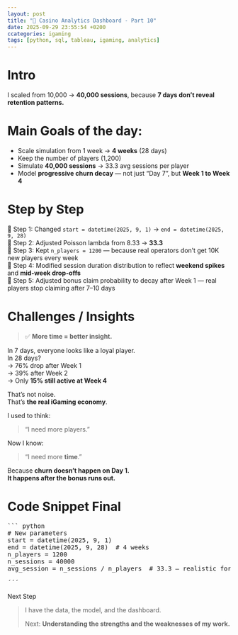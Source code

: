 ```yaml
---
layout: post
title: "🎲 Casino Analytics Dashboard - Part 10"
date: 2025-09-29 23:55:54 +0200
ccategories: igaming
tags: [python, sql, tableau, igaming, analytics]
---
```


# Intro

I scaled from 10,000 → **40,000 sessions**, because **7 days don’t reveal retention patterns.**


# Main Goals of the day:

- Scale simulation from 1 week → **4 weeks** (28 days)
- Keep the number of players (1,200)
- Simulate **40,000 sessions** → 33.3 avg sessions per player
- Model **progressive churn decay** — not just “Day 7”, but **Week 1 to Week 4**

# Step by Step

📍 Step 1: Changed `start = datetime(2025, 9, 1)` → `end = datetime(2025, 9, 28)`  
📍 Step 2: Adjusted Poisson lambda from 8.33 → **33.3**  
📍 Step 3: Kept `n_players = 1200` — because real operators don’t get 10K new players every week  
📍 Step 4: Modified session duration distribution to reflect **weekend spikes** and **mid-week drop-offs**  
📍 Step 5: Adjusted bonus claim probability to decay after Week 1 — real players stop claiming after 7–10 days  

# Challenges / Insights

> ✅ **More time = better insight.**

In 7 days, everyone looks like a loyal player.  
In 28 days?  
→ 76% drop after Week 1  
→ 39% after Week 2  
→ Only **15% still active at Week 4**

That’s not noise.  
That’s **the real iGaming economy**.

I used to think:  
> “I need more players.”  

Now I know:  
> “I need more **time**.”  

Because **churn doesn’t happen on Day 1.  
It happens after the bonus runs out.**

# Code Snippet Final

<pre>
``` python
# New parameters
start = datetime(2025, 9, 1)
end = datetime(2025, 9, 28)  # 4 weeks
n_players = 1200
n_sessions = 40000
avg_session = n_sessions / n_players  # 33.3 — realistic for active players

´´´
</pre>
Next Step  
> I have the data, the model, and the dashboard.
> 
> Next: **Understanding the strengths and the weaknesses of my work.**
